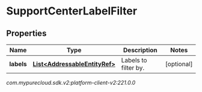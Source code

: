 # SupportCenterLabelFilter


## Properties

| Name | Type | Description | Notes |
| ------------ | ------------- | ------------- | ------------- |
| **labels** | [**List&lt;AddressableEntityRef&gt;**](AddressableEntityRef) | Labels to filter by. |  [optional] |




_com.mypurecloud.sdk.v2:platform-client-v2:221.0.0_
